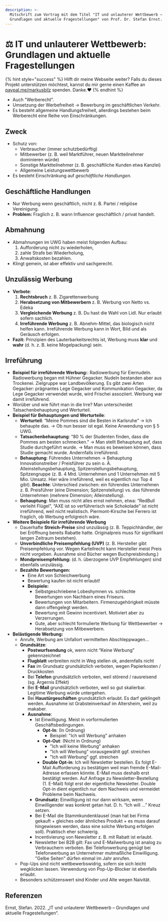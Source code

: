 ```yaml
---
description: >-
  Mitschrift zum Vortrag mit dem Titel "IT und unlauterer Wettbewerb –
  Grundlagen und aktuelle Fragestellungen" von Prof. Dr. Stefan Ernst.
---
```


# ⚖ IT und unlauterer Wettbewerb: Grundlagen und aktuelle Fragestellungen



{% hint style="success" %}
Hilft dir meine Webseite weiter? Falls du dieses Projekt unterstützen möchtest, kannst du mir gerne einen Kaffee an [paypal.me/markusbilz](https://paypal.me/markusbilz?country.x=DE\&locale.x=de\_DE) spenden. Danke.️:heart:
{% endhint %}



* Auch "Werberecht".
* Umsetzung der Werbefreiheit → Bewerbung im geschäftlichen Verkehr.
* Es besteht allgemeine Handlungsfreiheit, allerdings bestehen beim Werberecht eine Reihe von Einschränkungen.

## Zweck

* Schutz von:
  * Verbraucher (immer schutzbedürftig)
  * Mitbewerber (z. B. weil Marktführer, neuen Marktteilnehmer dominieren würde)
  * Sonstige Marktteilnehmer (z. B. geschäftliche Kunden etwa Kanzlei)
  * Allgemeine Leistungswettbewerb
* Es besteht Einschränkung auf _geschäftliche Handlungen_.

## Geschäftliche Handlungen

* Nur Werbung wenn geschäftlich, nicht z. B. Partei / religiöse Vereinigung.
* **Problem:** Fraglich z. B. wann Influencer geschäftlich / privat handelt.

## Abmahnung

* Abmahnungen im UWG haben meist folgenden Aufbau:
  1. Aufforderung nicht zu wiederholen,
  2. zahle Strafe bei Wiederholung,
  3. Anwaltskosten bezahlen.
* Klingt gemein, ist aber effektiv und sachgerecht.

## Unzulässig Werbung

* **Verbote**:
  1. **Rechtsbruch** z. B. Zigarettenwerbung
  2. **Herabsetzung von Mitbewerbern** z. B. Werbung von Netto vs. Edeka
  3. **Vergleichende Werbung** z. B. Du hast die Wahl von Lidl. Nur erlaubt sofern sachlich.
  4. **Irreführende Werbung** z. B. Abnehm-Mittel, das biologisch nicht helfen kann. Irreführende Werbung kann in Wort, Bild und als Geräusch erfolgen.
* **Fazit:** Prinzipien des Lauterbarkeitsrechts ist, Werbung muss **klar** und **wahr** (d. h. z. B. keine Mogelpackung) sein.

## Irreführung

* **Beispiel für irreführende Werbung:**: Radiowerbung für Eiernudeln. Radiowerbung began mit Hühner Gegacker. Nudeln bestanden aber aus Trockenei. Zielgruppe war Landbevölkerung. Es gibt zwei Arten Gegacker: prägnantes Lege Gegacker und Kommunikation Gegacker, da Lege Gegacker verwendet wurde, wird Frischei assoziiert. Werbung war damit irreführend.
* Worüber und wie führt man in die Irre? Man unterscheidet Tatsachenbehauptung und Werturteil.
* **Beispiel für Behauptungen und Werturteile**:
  * **Werturteil**: “Meine Pommes sind die Besten in Karlsruhe” → Ich behaupte das. → Ob nun besser ist egal. Keine Anwendung von § 5 UWG.
  * **Tatsachenbehauptung**: “80 % der Studenten finden, dass die Pommes am besten schmecken.” → Man stellt Behauptung auf, dass Studie durchgeführt wurde. → Man muss es beweisen können, dass Studie gemacht wurde. Andernfalls irreführend.
  * **Behauptung**: Führendes Unternehmen → Behauptung Innovationstreiber / Preisführer zu sein o. Ä. Alleinstellungsbehauptung, Spitzenstellungsbehauptung, Spitzengruppe (z. B. 4 Mrd. Unternehmen und 1 Unternehmen mit 5 Mio. Umsatz. Hier wäre irreführend, weil es eigentlich nur Top 4 gibt). **Beachte**: Unterschied zwischen: ein führendes Unternehmen z. B. Preisführer (eine Dimension; Spitzenstellung) vs. das führende Unternehmen (mehrere Dimension; Alleinstellung).
  * **Behauptung**: Man muss nicht alles ernst nehmen, etwa: “RedBull verleiht Flügel”, “AXE ist so verführerisch wie Schokolade” ist nicht irreführend, weil nicht realistisch. Piermont-Kirsche bei Ferrero ist fraglich, ob Werbung erfolgreich wäre.
* **Weitere Beispiele für irreführende Werbung**
  * Dauerhafte **Streich-Preise** sind unzulässig (z. B. Teppichhändler, der bei Eröffnung bereits Rabatte hatte. Originalpreis muss für signifikant langen Zeitraum bestehen).
  * **Unverbindliche Preisempfehlung (UVP)** (z. B. Hersteller gibt Preisempfehlung vor. Wegen Kartellrecht kann Hersteller meist Preis nicht vorgeben. Ausnahme sind Bücher wegen Buchpreisbindung.)
  * **Mondpreisempfehlung:** (d. h. überzogene UVP Empfehlungen) sind ebenfalls unzulässig.
  * **Bezahlte Bewertungen:**
    * Eine Art von Schleichwerbung
    * Bewertung kaufen ist nicht erlaubt!
    * **Beispiele:**
      * Selbstgeschriebene Lobeshymnen vs. schlechte Bewertungen von Nachbarn eines Friseurs.
      * Bewertungen von Mitarbeitern. Firmenzugehörigkeit müsste dann offengelegt werden.
      * Bewertung mit Gewinn incentiviert. Motiviert aber zu Verzerrungen.
      * Gute, aber schlecht formulierte Werbung für Wettbewerber → Herabsetzung von Mitbewerbern.
* **Belästigende Werbung:**
  * Anrufe, Werbung am Unfallort vermittelten Abschleppwagen...
  * **Grundsätze**:
    * **Postwurfsendung** ok, wenn nicht “Keine Werbung” gekennzeichnet
    * **Flugblatt** verbreiten nicht in Weg stellen ok, andernfalls nicht
    * **Fax** im Grundsatz grundsätzlich verboten, wegen Papierkosten / Druckkosten
    * Bei **Telefon** grundsätzlich verboten, weil störend / rausreisend (sg. Ärgernis Effekt)
    * Bei **E-Mail** grundsätzlich verboten, weil so gut skalierbar. Legitime Werbung würde untergehen.
    * Bei **Haustürgeschäften** grundsätzlich erlaubt. Es darf geklingelt werden. Ausnahme ist Grabsteinverkauf im Altersheim, weil zu makaber.
    * **Ausnahme**:
      * Ist Einwilligung. Meist in vorformulierten Geschäftsbedingungen.
        * **Opt-In**: (In Ordnung)
          * Beispiel: "Ich will Werbung" anhaken
        * **Opt-Out**: (Nicht in Ordnung)
          * "Ich will keine Werbung" anhaken
          * "Ich will Werbung" vorausgewählt ggf. streichen
          * "Ich will Werbung" ggf. streichen
        * **Double Opt-in**: Ich will Newsletter bestellen. Es folgt E-Mail Aufforderung zu bestätigen weil man fremde E-Mail-Adresse erfassen könnte. E-Mail muss deshalb erst bestätigt werden. Auf Anfrage zu Newsletter-Bestellung (1. E-Mail) folgt erst der eigentliche Newsletter. Double Opt-in dient eigentlich nur dem Nachweis und vermeidet Probleme beim Nachweis.
      * **Grundsatz:** Einwilligung ist nur dann wirksam, wenn Einwilligender was konkret getan hat. D. h. “Ich will ...” Kreuz setzen.
      * Bei E-Mail die Stammkundenklausel (man hat bei Firma gekauft + gleiches oder ähnliches Produkt + es muss darauf hingewiesen werden, dass eine solche Werbung erfolgen soll). Praktisch eher schwierig.
      * Incentivierung von Newsletter z. B. mit Rabatt ist erlaubt.
      * Newsletter bei B2B gilt: Fax und E-Mailwerbung ist analog zu Verbrauchern verboten. Bei Telefonwerbung genügt bei Telefonwerbung an Unternehmer mutmaßliche Einwilligung. "Gelbe Seiten" dürfen einmal im Jahr anrufen.
  * Pop-Ups sind nicht wettbewerbswidrig, sofern sie sich leicht wegklicken lassen. Verwendung von Pop-Up-Blocker ist ebenfalls erlaubt.
  * Besonders schützenswert sind Kinder und Alte wegen Naivität.

## Referenzen

Ernst, Stefan. 2022. „IT und unlauterer Wettbewerb – Grundlagen und aktuelle Fragestellungen“.
